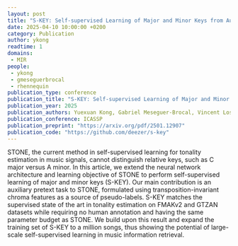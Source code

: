 ```yaml
---
layout: post
title: "S-KEY: Self-supervised Learning of Major and Minor Keys from Audio"
date: 2025-04-10 10:00:00 +0200
category: Publication
author: ykong
readtime: 1
domains: 
 - MIR
people:
 - ykong
 - gmeseguerbrocal
 - rhennequin
publication_type: conference
publication_title: "S-KEY: Self-supervised Learning of Major and Minor Keys from Audio"
publication_year: 2025
publication_authors: Yuexuan Kong, Gabriel Meseguer-Brocal, Vincent Lostanlen, Mathieu Lagrange, Romain Hennequin
publication_conference: ICASSP
publication_preprint: "https://arxiv.org/pdf/2501.12907"
publication_code: "https://github.com/deezer/s-key"
---
```


STONE, the current method in self-supervised learning for tonality estimation in music signals, cannot distinguish relative keys, such as C major versus A minor. In this article, we extend the neural network architecture and learning objective of STONE to perform self-supervised learning of major and minor keys (S-KEY). Our main contribution is an auxiliary pretext task to STONE, formulated using transposition-invariant chroma features as a source of pseudo-labels. S-KEY matches the supervised state of the art in tonality estimation on FMAKv2 and GTZAN datasets while requiring no human annotation and having the same parameter budget as STONE. We build upon this result and expand the training set of S-KEY to a million songs, thus showing the potential of large-scale self-supervised learning in music information retrieval.
